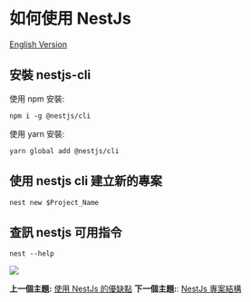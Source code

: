 # 如何使用 NestJs

[English Version](usage/README.md "English Version")

## 安裝 nestjs-cli 

使用 npm 安裝:

```shell==
npm i -g @nestjs/cli
```

使用 yarn 安裝:
```shell==
yarn global add @nestjs/cli
```

## 使用 nestjs cli 建立新的專案 

```shell==
nest new $Project_Name
```

## 查訊 nestjs 可用指令

```shell==
nest --help
```

![](https://i.imgur.com/wiqqJIF.png)

**上一個主題:** [使用 NestJs 的優缺點](why/README-zh_TW.md "使用 NestJs 的優缺點")
**下一個主題:**: [NestJs 專案結構](layout/README-zh_TW.md "NestJs 專案結構")